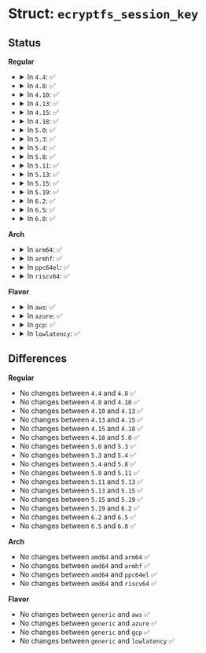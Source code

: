 # Struct: <code>ecryptfs_session_key</code>

## Status
<b>Regular</b>
<ul>
<li>
<details>
<summary>In <code>4.4</code>: ✅</summary>

```c
struct ecryptfs_session_key {
    u32 flags;
    u32 encrypted_key_size;
    u32 decrypted_key_size;
    u8 encrypted_key[512];
    u8 decrypted_key[64];
};
```
</details>
</li>
<li>
<details>
<summary>In <code>4.8</code>: ✅</summary>

```c
struct ecryptfs_session_key {
    u32 flags;
    u32 encrypted_key_size;
    u32 decrypted_key_size;
    u8 encrypted_key[512];
    u8 decrypted_key[64];
};
```
</details>
</li>
<li>
<details>
<summary>In <code>4.10</code>: ✅</summary>

```c
struct ecryptfs_session_key {
    u32 flags;
    u32 encrypted_key_size;
    u32 decrypted_key_size;
    u8 encrypted_key[512];
    u8 decrypted_key[64];
};
```
</details>
</li>
<li>
<details>
<summary>In <code>4.13</code>: ✅</summary>

```c
struct ecryptfs_session_key {
    u32 flags;
    u32 encrypted_key_size;
    u32 decrypted_key_size;
    u8 encrypted_key[512];
    u8 decrypted_key[64];
};
```
</details>
</li>
<li>
<details>
<summary>In <code>4.15</code>: ✅</summary>

```c
struct ecryptfs_session_key {
    u32 flags;
    u32 encrypted_key_size;
    u32 decrypted_key_size;
    u8 encrypted_key[512];
    u8 decrypted_key[64];
};
```
</details>
</li>
<li>
<details>
<summary>In <code>4.18</code>: ✅</summary>

```c
struct ecryptfs_session_key {
    u32 flags;
    u32 encrypted_key_size;
    u32 decrypted_key_size;
    u8 encrypted_key[512];
    u8 decrypted_key[64];
};
```
</details>
</li>
<li>
<details>
<summary>In <code>5.0</code>: ✅</summary>

```c
struct ecryptfs_session_key {
    u32 flags;
    u32 encrypted_key_size;
    u32 decrypted_key_size;
    u8 encrypted_key[512];
    u8 decrypted_key[64];
};
```
</details>
</li>
<li>
<details>
<summary>In <code>5.3</code>: ✅</summary>

```c
struct ecryptfs_session_key {
    u32 flags;
    u32 encrypted_key_size;
    u32 decrypted_key_size;
    u8 encrypted_key[512];
    u8 decrypted_key[64];
};
```
</details>
</li>
<li>
<details>
<summary>In <code>5.4</code>: ✅</summary>

```c
struct ecryptfs_session_key {
    u32 flags;
    u32 encrypted_key_size;
    u32 decrypted_key_size;
    u8 encrypted_key[512];
    u8 decrypted_key[64];
};
```
</details>
</li>
<li>
<details>
<summary>In <code>5.8</code>: ✅</summary>

```c
struct ecryptfs_session_key {
    u32 flags;
    u32 encrypted_key_size;
    u32 decrypted_key_size;
    u8 encrypted_key[512];
    u8 decrypted_key[64];
};
```
</details>
</li>
<li>
<details>
<summary>In <code>5.11</code>: ✅</summary>

```c
struct ecryptfs_session_key {
    u32 flags;
    u32 encrypted_key_size;
    u32 decrypted_key_size;
    u8 encrypted_key[512];
    u8 decrypted_key[64];
};
```
</details>
</li>
<li>
<details>
<summary>In <code>5.13</code>: ✅</summary>

```c
struct ecryptfs_session_key {
    u32 flags;
    u32 encrypted_key_size;
    u32 decrypted_key_size;
    u8 encrypted_key[512];
    u8 decrypted_key[64];
};
```
</details>
</li>
<li>
<details>
<summary>In <code>5.15</code>: ✅</summary>

```c
struct ecryptfs_session_key {
    u32 flags;
    u32 encrypted_key_size;
    u32 decrypted_key_size;
    u8 encrypted_key[512];
    u8 decrypted_key[64];
};
```
</details>
</li>
<li>
<details>
<summary>In <code>5.19</code>: ✅</summary>

```c
struct ecryptfs_session_key {
    u32 flags;
    u32 encrypted_key_size;
    u32 decrypted_key_size;
    u8 encrypted_key[512];
    u8 decrypted_key[64];
};
```
</details>
</li>
<li>
<details>
<summary>In <code>6.2</code>: ✅</summary>

```c
struct ecryptfs_session_key {
    u32 flags;
    u32 encrypted_key_size;
    u32 decrypted_key_size;
    u8 encrypted_key[512];
    u8 decrypted_key[64];
};
```
</details>
</li>
<li>
<details>
<summary>In <code>6.5</code>: ✅</summary>

```c
struct ecryptfs_session_key {
    u32 flags;
    u32 encrypted_key_size;
    u32 decrypted_key_size;
    u8 encrypted_key[512];
    u8 decrypted_key[64];
};
```
</details>
</li>
<li>
<details>
<summary>In <code>6.8</code>: ✅</summary>

```c
struct ecryptfs_session_key {
    u32 flags;
    u32 encrypted_key_size;
    u32 decrypted_key_size;
    u8 encrypted_key[512];
    u8 decrypted_key[64];
};
```
</details>
</li>
</ul>
<b>Arch</b>
<ul>
<li>
<details>
<summary>In <code>arm64</code>: ✅</summary>

```c
struct ecryptfs_session_key {
    u32 flags;
    u32 encrypted_key_size;
    u32 decrypted_key_size;
    u8 encrypted_key[512];
    u8 decrypted_key[64];
};
```
</details>
</li>
<li>
<details>
<summary>In <code>armhf</code>: ✅</summary>

```c
struct ecryptfs_session_key {
    u32 flags;
    u32 encrypted_key_size;
    u32 decrypted_key_size;
    u8 encrypted_key[512];
    u8 decrypted_key[64];
};
```
</details>
</li>
<li>
<details>
<summary>In <code>ppc64el</code>: ✅</summary>

```c
struct ecryptfs_session_key {
    u32 flags;
    u32 encrypted_key_size;
    u32 decrypted_key_size;
    u8 encrypted_key[512];
    u8 decrypted_key[64];
};
```
</details>
</li>
<li>
<details>
<summary>In <code>riscv64</code>: ✅</summary>

```c
struct ecryptfs_session_key {
    u32 flags;
    u32 encrypted_key_size;
    u32 decrypted_key_size;
    u8 encrypted_key[512];
    u8 decrypted_key[64];
};
```
</details>
</li>
</ul>
<b>Flavor</b>
<ul>
<li>
<details>
<summary>In <code>aws</code>: ✅</summary>

```c
struct ecryptfs_session_key {
    u32 flags;
    u32 encrypted_key_size;
    u32 decrypted_key_size;
    u8 encrypted_key[512];
    u8 decrypted_key[64];
};
```
</details>
</li>
<li>
<details>
<summary>In <code>azure</code>: ✅</summary>

```c
struct ecryptfs_session_key {
    u32 flags;
    u32 encrypted_key_size;
    u32 decrypted_key_size;
    u8 encrypted_key[512];
    u8 decrypted_key[64];
};
```
</details>
</li>
<li>
<details>
<summary>In <code>gcp</code>: ✅</summary>

```c
struct ecryptfs_session_key {
    u32 flags;
    u32 encrypted_key_size;
    u32 decrypted_key_size;
    u8 encrypted_key[512];
    u8 decrypted_key[64];
};
```
</details>
</li>
<li>
<details>
<summary>In <code>lowlatency</code>: ✅</summary>

```c
struct ecryptfs_session_key {
    u32 flags;
    u32 encrypted_key_size;
    u32 decrypted_key_size;
    u8 encrypted_key[512];
    u8 decrypted_key[64];
};
```
</details>
</li>
</ul>

## Differences
<b>Regular</b>
<ul>
<li>
No changes between <code>4.4</code> and <code>4.8</code> ✅
</li>
<li>
No changes between <code>4.8</code> and <code>4.10</code> ✅
</li>
<li>
No changes between <code>4.10</code> and <code>4.13</code> ✅
</li>
<li>
No changes between <code>4.13</code> and <code>4.15</code> ✅
</li>
<li>
No changes between <code>4.15</code> and <code>4.18</code> ✅
</li>
<li>
No changes between <code>4.18</code> and <code>5.0</code> ✅
</li>
<li>
No changes between <code>5.0</code> and <code>5.3</code> ✅
</li>
<li>
No changes between <code>5.3</code> and <code>5.4</code> ✅
</li>
<li>
No changes between <code>5.4</code> and <code>5.8</code> ✅
</li>
<li>
No changes between <code>5.8</code> and <code>5.11</code> ✅
</li>
<li>
No changes between <code>5.11</code> and <code>5.13</code> ✅
</li>
<li>
No changes between <code>5.13</code> and <code>5.15</code> ✅
</li>
<li>
No changes between <code>5.15</code> and <code>5.19</code> ✅
</li>
<li>
No changes between <code>5.19</code> and <code>6.2</code> ✅
</li>
<li>
No changes between <code>6.2</code> and <code>6.5</code> ✅
</li>
<li>
No changes between <code>6.5</code> and <code>6.8</code> ✅
</li>
</ul>
<b>Arch</b>
<ul>
<li>
No changes between <code>amd64</code> and <code>arm64</code> ✅
</li>
<li>
No changes between <code>amd64</code> and <code>armhf</code> ✅
</li>
<li>
No changes between <code>amd64</code> and <code>ppc64el</code> ✅
</li>
<li>
No changes between <code>amd64</code> and <code>riscv64</code> ✅
</li>
</ul>
<b>Flavor</b>
<ul>
<li>
No changes between <code>generic</code> and <code>aws</code> ✅
</li>
<li>
No changes between <code>generic</code> and <code>azure</code> ✅
</li>
<li>
No changes between <code>generic</code> and <code>gcp</code> ✅
</li>
<li>
No changes between <code>generic</code> and <code>lowlatency</code> ✅
</li>
</ul>
